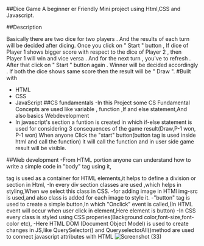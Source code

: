 ##Dice Game
 A beginner er Friendly Mini project using Html,CSS and Javascript.

 
 ##Description
 
 Basically there are two dice for two players . And the results of each turn will be decided after dicing. Once you click on " Start " button , If dice of Player 1 shows bigger score with respect to the dice of Player 2 , then Player 1 will win and vice versa . And for the next turn , you've to refresh . After that click on " Start " button again . Winner will be decided accordingly . If both the dice shows same score then the result will be " Draw ".
 #Built with
 - HTML
 - CSS
 - JavaScript
 ##CS fundamentals
 -In this Project some CS Fundamental Concepts are used like variable , function ,If and else statement,And also basics Webdevelopment
- In javascript's section a funtion is created in which  if-else statement is used for considering 3 consequences of the game result(Draw,P-1 won, P-1 won)
 When anyone Click the "start" button(button tag is used inside html and call the function) it will call the function and in user side game result will be visible.
 
 ##Web development
 -From HTML portion anyone can understand how to write a simple code in "body" tag using it, <div> tag is used as a container for HTML elements,it helps to define a division or section in Html,
 -In every div section classes are used ,which helps in styling,When we select this class in CSS.
 -for adding image in HTMl img-src is used,and also class is added for each image to style it.
 -"button" tag is used to create a simple button,In which "Onclick" event is called,(In HTML event will occur when user click in element,Here element is button)
 -In CSS every class is styled using CSS properies(Background color,font-size,font-color etc),
 -Here HTML DOM (Document Object Model) is used to create changes in JS,like QuerySelector() and QueryselectorAll()method are used to connect javascript attributes with HTML
 ![Screenshot (33)](https://user-images.githubusercontent.com/100128956/196253108-2c757369-5e2c-4ef0-b589-1df4452de47e.png)

 
 
 
 
 


